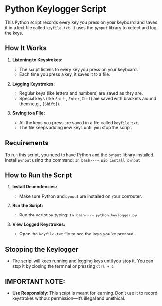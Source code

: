 # Python Keylogger Script
This Python script records every key you press on your keyboard and saves it in a text file called `keyfile.txt`. It uses the `pynput` library to detect and log the keys.

## How It Works
1. **Listening to Keystrokes:**
   - The script listens to every key you press on your keyboard.
   - Each time you press a key, it saves it to a file.

2. **Logging Keystrokes:**
   - Regular keys (like letters and numbers) are saved as they are.
   - Special keys (like `Shift`, `Enter`, `Ctrl`) are saved with brackets around them (e.g., `[Shift]`).

3. **Saving to a File:**
   - All the keys you press are saved in a file called `keyfile.txt`.
   - The file keeps adding new keys until you stop the script.

## Requirements
To run this script, you need to have Python and the `pynput` library installed. Install `pynput` using this command:
```In bash---> pip install pynput ```

## How to Run the Script
1. **Install Dependencies:**
   - Make sure Python and `pynput` are installed on your computer.

2. **Run the Script:**
   - Run the script by typing:
   ```In bash---> python keylogger.py```

3. **View Logged Keystrokes:**
   - Open the `keyfile.txt` file to see the keys you’ve pressed.

## Stopping the Keylogger
- The script will keep running and logging keys until you stop it. You can stop it by closing the terminal or pressing `Ctrl + C`.

## IMPORTANT NOTE: 
- **Use Responsibly:** This script is meant for learning. Don’t use it to record keystrokes without permission—it’s illegal and unethical.
